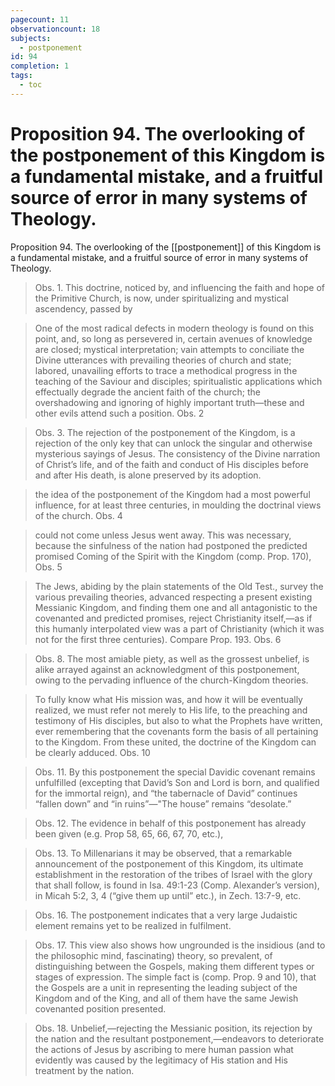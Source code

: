 ```yaml
---
pagecount: 11
observationcount: 18
subjects:
  - postponement
id: 94
completion: 1
tags:
  - toc
---
```

# Proposition 94. The overlooking of the postponement of this Kingdom is a fundamental mistake, and a fruitful source of error in many systems of Theology.

Proposition 94. The overlooking of the [[postponement]] of this Kingdom is a fundamental mistake, and a fruitful source of error in many systems of Theology.


>Obs. 1. This doctrine, noticed by, and influencing the faith and hope of the Primitive Church, is now, under spiritualizing and mystical ascendency, passed by

>One of the most radical defects in modern theology is found on this point, and, so long as persevered in, certain avenues of knowledge are closed; mystical interpretation; vain attempts to conciliate the Divine utterances with prevailing theories of church and state; labored, unavailing efforts to trace a methodical progress in the teaching of the Saviour and disciples; spiritualistic applications which effectually degrade the ancient faith of the church; the overshadowing and ignoring of highly important truth—these and other evils attend such a position.
>Obs. 2

>Obs. 3. The rejection of the postponement of the Kingdom, is a rejection of the only key that can unlock the singular and otherwise mysterious sayings of Jesus. The consistency of the Divine narration of Christ’s life, and of the faith and conduct of His disciples before and after His death, is alone preserved by its adoption.

>the idea of the postponement of the Kingdom had a most powerful influence, for at least three centuries, in moulding the doctrinal views of the church.
>Obs. 4

>could not come unless Jesus went away. This was necessary, because the sinfulness of the nation had postponed the predicted promised Coming of the Spirit with the Kingdom (comp. Prop. 170),
>Obs. 5

>The Jews, abiding by the plain statements of the Old Test., survey the various prevailing theories, advanced respecting a present existing Messianic Kingdom, and finding them one and all antagonistic to the covenanted and predicted promises, reject Christianity itself,—as if this humanly interpolated view was a part of Christianity (which it was not for the first three centuries). Compare Prop. 193.
>Obs. 6

>Obs. 8. The most amiable piety, as well as the grossest unbelief, is alike arrayed against an acknowledgment of this postponement, owing to the pervading influence of the church-Kingdom theories.

>To fully know what His mission was, and how it will be eventually realized, we must refer not merely to His life, to the preaching and testimony of His disciples, but also to what the Prophets have written, ever remembering that the covenants form the basis of all pertaining to the Kingdom. From these united, the doctrine of the Kingdom can be clearly adduced.
>Obs. 10


>Obs. 11. By this postponement the special Davidic covenant remains unfulfilled (excepting that David’s Son and Lord is born, and qualified for the immortal reign), and “the tabernacle of David” continues “fallen down” and “in ruins”—"The house” remains “desolate.”

>Obs. 12. The evidence in behalf of this postponement has already been given (e.g. Prop 58, 65, 66, 67, 70, etc.),

>Obs. 13. To Millenarians it may be observed, that a remarkable announcement of the postponement of this Kingdom, its ultimate establishment in the restoration of the tribes of Israel with the glory that shall follow, is found in Isa. 49:1-23 (Comp. Alexander’s version), in Micah 5:2, 3, 4 (“give them up until” etc.), in Zech. 13:7-9, etc.

>Obs. 16. The postponement indicates that a very large Judaistic element remains yet to be realized in fulfilment.

>Obs. 17. This view also shows how ungrounded is the insidious (and to the philosophic mind, fascinating) theory, so prevalent, of distinguishing between the Gospels, making them different types or stages of expression. The simple fact is (comp. Prop. 9 and 10), that the Gospels are a unit in representing the leading subject of the Kingdom and of the King, and all of them have the same Jewish covenanted position presented.

>Obs. 18. Unbelief,—rejecting the Messianic position, its rejection by the nation and the resultant postponement,—endeavors to deteriorate the actions of Jesus by ascribing to mere human passion what evidently was caused by the legitimacy of His station and His treatment by the nation.

